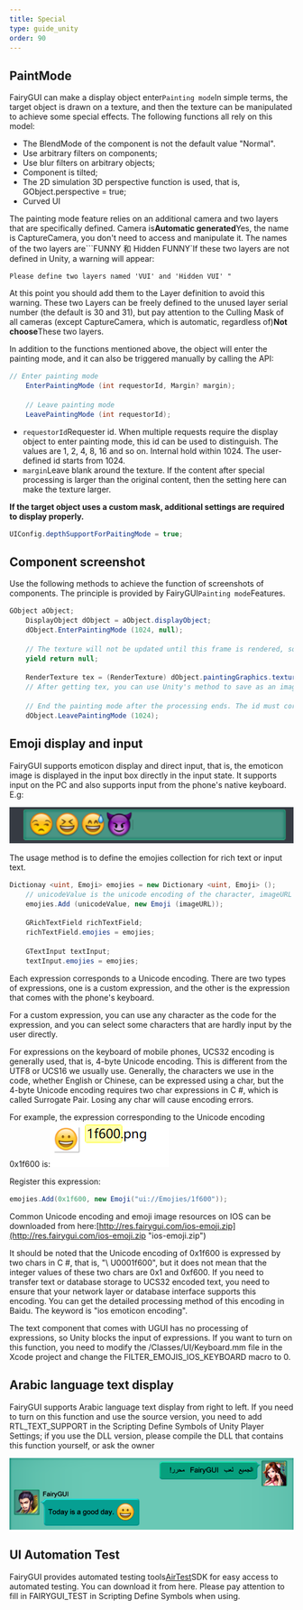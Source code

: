 ```yaml
---
title: Special
type: guide_unity
order: 90
---
```


## PaintMode

FairyGUI can make a display object enter`Painting mode`In simple terms, the target object is drawn on a texture, and then the texture can be manipulated to achieve some special effects. The following functions all rely on this model:

- The BlendMode of the component is not the default value "Normal".
- Use arbitrary filters on components;
- Use blur filters on arbitrary objects;
- Component is tilted;
- The 2D simulation 3D perspective function is used, that is, GObject.perspective = true;
- Curved UI

The painting mode feature relies on an additional camera and two layers that are specifically defined. Camera is**Automatic generated**Yes, the name is CaptureCamera, you don't need to access and manipulate it. The names of the two layers are```FUNNY 和 Hidden FUNNY`If these two layers are not defined in Unity, a warning will appear:

```
Please define two layers named 'VUI' and 'Hidden VUI' "
```

At this point you should add them to the Layer definition to avoid this warning. These two Layers can be freely defined to the unused layer serial number (the default is 30 and 31), but pay attention to the Culling Mask of all cameras (except CaptureCamera, which is automatic, regardless of)**Not choose**These two layers.

In addition to the functions mentioned above, the object will enter the painting mode, and it can also be triggered manually by calling the API:

```csharp
// Enter painting mode
    EnterPaintingMode (int requestorId, Margin? margin);

    // Leave painting mode
    LeavePaintingMode (int requestorId);
```

- `requestorId`Requester id. When multiple requests require the display object to enter painting mode, this id can be used to distinguish. The values are 1, 2, 4, 8, 16 and so on. Internal hold within 1024. The user-defined id starts from 1024.
- `margin`Leave blank around the texture. If the content after special processing is larger than the original content, then the setting here can make the texture larger.

**If the target object uses a custom mask, additional settings are required to display properly.**

```csharp
UIConfig.depthSupportForPaitingMode = true;
```

## Component screenshot

Use the following methods to achieve the function of screenshots of components. The principle is provided by FairyGUI`Painting mode`Features.

```csharp
GObject aObject;
    DisplayObject dObject = aObject.displayObject;
    dObject.EnterPaintingMode (1024, null);

    // The texture will not be updated until this frame is rendered, so the code that accesses the texture needs to be delayed until the next frame is executed.
    yield return null;

    RenderTexture tex = (RenderTexture) dObject.paintingGraphics.texture.nativeTexture;
    // After getting tex, you can use Unity's method to save as an image or do other processing. The specific treatment is omitted.

    // End the painting mode after the processing ends. The id must correspond to the Enter method.
    dObject.LeavePaintingMode (1024);
```

## Emoji display and input

FairyGUI supports emoticon display and direct input, that is, the emoticon image is displayed in the input box directly in the input state. It supports input on the PC and also supports input from the phone's native keyboard. E.g:

![](../../images/20170924151030.png)

The usage method is to define the emojies collection for rich text or input text.

```csharp
Dictionay <uint, Emoji> emojies = new Dictionary <uint, Emoji> ();
    // unicodeValue is the unicode encoding of the character, imageURL is the image path
    emojies.Add (unicodeValue, new Emoji (imageURL));

    GRichTextField richTextField;
    richTextField.emojies = emojies;

    GTextInput textInput;
    textInput.emojies = emojies;
```

Each expression corresponds to a Unicode encoding. There are two types of expressions, one is a custom expression, and the other is the expression that comes with the phone's keyboard.

For a custom expression, you can use any character as the code for the expression, and you can select some characters that are hardly input by the user directly.

For expressions on the keyboard of mobile phones, UCS32 encoding is generally used, that is, 4-byte Unicode encoding. This is different from the UTF8 or UCS16 we usually use. Generally, the characters we use in the code, whether English or Chinese, can be expressed using a char, but the 4-byte Unicode encoding requires two char expressions in C #, which is called Surrogate Pair. Losing any char will cause encoding errors.

For example, the expression corresponding to the Unicode encoding 0x1f600 is:![](../../images/20170924153658.png)

Register this expression:

```csharp
emojies.Add(0x1f600, new Emoji("ui://Emojies/1f600"));
```

Common Unicode encoding and emoji image resources on IOS can be downloaded from here:[http://res.fairygui.com/ios-emoji.zip](http://res.fairygui.com/ios-emoji.zip "ios-emoji.zip")

It should be noted that the Unicode encoding of 0x1f600 is expressed by two chars in C #, that is, "\ U0001f600", but it does not mean that the integer values of these two chars are 0x1 and 0xf600. If you need to transfer text or database storage to UCS32 encoded text, you need to ensure that your network layer or database interface supports this encoding. You can get the detailed processing method of this encoding in Baidu. The keyword is "ios emoticon encoding".

The text component that comes with UGUI has no processing of expressions, so Unity blocks the input of expressions. If you want to turn on this function, you need to modify the /Classes/UI/Keyboard.mm file in the Xcode project and change the FILTER_EMOJIS_IOS_KEYBOARD macro to 0.

## Arabic language text display

FairyGUI supports Arabic language text display from right to left. If you need to turn on this function and use the source version, you need to add RTL_TEXT_SUPPORT in the Scripting Define Symbols of Unity Player Settings; if you use the DLL version, please compile the DLL that contains this function yourself, or ask the owner

![](../../images/20180319022527.png)

## UI Automation Test

FairyGUI provides automated testing tools[AirTest](http://airtest.netease.com/)SDK for easy access to automated testing. [](https://github.com/AirtestProject/Poco-SDK/tree/master/Unity3D)You can download it from here. Please pay attention to fill in FAIRYGUI_TEST in Scripting Define Symbols when using.
